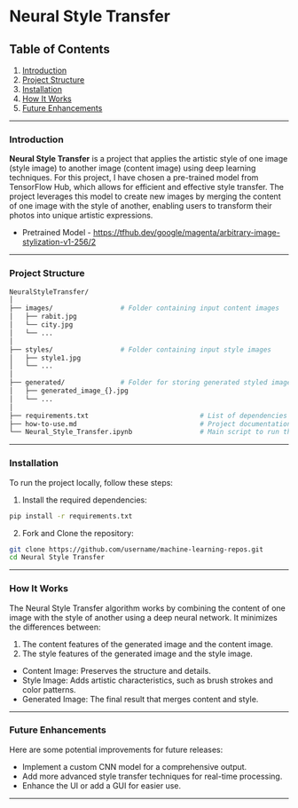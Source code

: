 # Neural Style Transfer

## Table of Contents
1. [Introduction](#introduction)
2. [Project Structure](#project-structure)
3. [Installation](#installation)
4. [How It Works](#how-it-works)
5. [Future Enhancements](#future-enhancements)

---

### Introduction

**Neural Style Transfer** is a project that applies the artistic style of one image (style image) to another image (content image) using deep learning techniques. For this project, I have chosen a pre-trained model from TensorFlow Hub, which allows for efficient and effective style transfer. The project leverages this model to create new images by merging the content of one image with the style of another, enabling users to transform their photos into unique artistic expressions.

- Pretrained Model - https://tfhub.dev/google/magenta/arbitrary-image-stylization-v1-256/2
---

### Project Structure

```bash
NeuralStyleTransfer/
│
├── images/                 # Folder containing input content images
│   ├── rabit.jpg
│   └── city.jpg
│   └── ...
│
├── styles/                 # Folder containing input style images
│   ├── style1.jpg
│   └── ...
│
├── generated/              # Folder for storing generated styled images
│   ├── generated_image_{}.jpg
│   └── ...
│
├── requirements.txt                            # List of dependencies
├── how-to-use.md                               # Project documentation (this file)
└── Neural_Style_Transfer.ipynb                 # Main script to run the neural style transfer
```
--- 

### Installation
To run the project locally, follow these steps:
1. Install the required dependencies:
```bash
pip install -r requirements.txt
```
2. Fork and Clone the repository:
```bash
git clone https://github.com/username/machine-learning-repos.git
cd Neural Style Transfer
```

--- 

### How It Works
The Neural Style Transfer algorithm works by combining the content of one image with the style of another using a deep neural network. It minimizes the differences between:

1. The content features of the generated image and the content image.
2. The style features of the generated image and the style image.

- Content Image: Preserves the structure and details.
- Style Image: Adds artistic characteristics, such as brush strokes and color patterns.
- Generated Image: The final result that merges content and style.

---

### Future Enhancements
Here are some potential improvements for future releases:

- Implement a custom CNN model for a comprehensive output.
- Add more advanced style transfer techniques for real-time processing.
- Enhance the UI or add a GUI for easier use.

--- 
